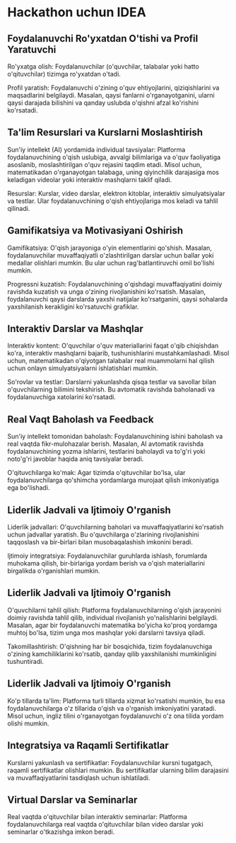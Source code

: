 # Hackathon uchun IDEA

## Foydalanuvchi Ro'yxatdan O'tishi va Profil Yaratuvchi
Ro'yxatga olish: Foydalanuvchilar (o'quvchilar, talabalar yoki hatto o'qituvchilar) tizimga ro'yxatdan o'tadi.

Profil yaratish: Foydalanuvchi o'zining o'quv ehtiyojlarini, qiziqishlarini va maqsadlarini belgilaydi. Masalan, qaysi fanlarni o'rganayotganini, ularni qaysi darajada bilishini va qanday uslubda o'qishni afzal ko'rishini ko'rsatadi.

## Ta'lim Resurslari va Kurslarni Moslashtirish
Sun'iy intellekt (AI) yordamida individual tavsiyalar: Platforma foydalanuvchining o'qish uslubiga, avvalgi bilimlariga va o'quv faoliyatiga asoslanib, moslashtirilgan o'quv rejasini taqdim etadi. Misol uchun, matematikadan o'rganayotgan talabaga, uning qiyinchilik darajasiga mos keladigan videolar yoki interaktiv mashqlarni taklif qiladi.

Resurslar: Kurslar, video darslar, elektron kitoblar, interaktiv simulyatsiyalar va testlar. Ular foydalanuvchining o'qish ehtiyojlariga mos keladi va tahlil qilinadi.

## Gamifikatsiya va Motivasiyani Oshirish
Gamifikatsiya: O'qish jarayoniga o'yin elementlarini qo'shish. Masalan, foydalanuvchilar muvaffaqiyatli o'zlashtirilgan darslar uchun ballar yoki medallar olishlari mumkin. Bu ular uchun rag'batlantiruvchi omil bo'lishi mumkin.

Progressni kuzatish: Foydalanuvchining o'qishdagi muvaffaqiyatini doimiy ravishda kuzatish va unga o'zining rivojlanishini ko'rsatish. Masalan, foydalanuvchi qaysi darslarda yaxshi natijalar ko'rsatganini, qaysi sohalarda yaxshilanish kerakligini ko'rsatuvchi grafiklar.

##  Interaktiv Darslar va Mashqlar
Interaktiv kontent: O'quvchilar o'quv materiallarini faqat o'qib chiqishdan ko'ra, interaktiv mashqlarni bajarib, tushunishlarini mustahkamlashadi. Misol uchun, matematikadan o'qiyotgan talabalar real muammolarni hal qilish uchun onlayn simulyatsiyalarni ishlatishlari mumkin.

So'rovlar va testlar: Darslarni yakunlashda qisqa testlar va savollar bilan o'quvchilarning bilimini tekshirish. Bu avtomatik ravishda baholanadi va foydalanuvchiga xatolarini ko'rsatadi.

##  Real Vaqt Baholash va Feedback
Sun'iy intellekt tomonidan baholash: Foydalanuvchining ishini baholash va real vaqtda fikr-mulohazalar berish. Masalan, AI avtomatik ravishda foydalanuvchining yozma ishlarini, testlarini baholaydi va to'g'ri yoki noto'g'ri javoblar haqida aniq tavsiyalar beradi.

O'qituvchilarga ko'mak: Agar tizimda o'qituvchilar bo'lsa, ular foydalanuvchilarga qo'shimcha yordamlarga murojaat qilish imkoniyatiga ega bo'lishadi.

## Liderlik Jadvali va Ijtimoiy O'rganish
Liderlik jadvallari: O'quvchilarning baholari va muvaffaqiyatlarini ko'rsatish uchun jadvallar yaratish. Bu o'quvchilarga o'zlarining rivojlanishini taqqoslash va bir-birlari bilan musobaqalashish imkonini beradi.

Ijtimoiy integratsiya: Foydalanuvchilar guruhlarda ishlash, forumlarda muhokama qilish, bir-birlariga yordam berish va o'qish materiallarini birgalikda o'rganishlari mumkin.

## Liderlik Jadvali va Ijtimoiy O'rganish
O'quvchilarni tahlil qilish: Platforma foydalanuvchilarning o'qish jarayonini doimiy ravishda tahlil qilib, individual rivojlanish yo'nalishlarini belgilaydi. Masalan, agar bir foydalanuvchi matematika bo'yicha ko'proq yordamga muhtoj bo'lsa, tizim unga mos mashqlar yoki darslarni tavsiya qiladi.

Takomillashtirish: O'qishning har bir bosqichida, tizim foydalanuvchiga o'zining kamchiliklarini ko'rsatib, qanday qilib yaxshilanishi mumkinligini tushuntiradi.

## Liderlik Jadvali va Ijtimoiy O'rganish
Ko'p tillarda ta'lim: Platforma turli tillarda xizmat ko'rsatishi mumkin, bu esa foydalanuvchilarga o'z tillarida o'qish va o'rganish imkoniyatini yaratadi. Misol uchun, ingliz tilini o'rganayotgan foydalanuvchi o'z ona tilida yordam olishi mumkin.

## Integratsiya va Raqamli Sertifikatlar 
Kurslarni yakunlash va sertifikatlar: Foydalanuvchilar kursni tugatgach, raqamli sertifikatlar olishlari mumkin. Bu sertifikatlar ularning bilim darajasini va muvaffaqiyatlarini tasdiqlash uchun ishlatiladi.

## Virtual Darslar va Seminarlar
Real vaqtda o'qituvchilar bilan interaktiv seminarlar: Platforma foydalanuvchilarga real vaqtda o'qituvchilar bilan video darslar yoki seminarlar o'tkazishga imkon beradi.
